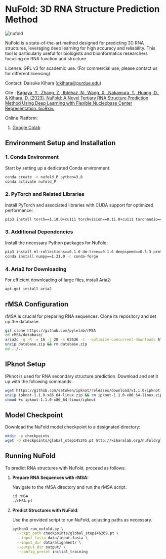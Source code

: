 # NuFold: 3D RNA Structure Prediction Method
![nufold](https://media.github.itap.purdue.edu/user/6911/files/5e300498-a159-40e4-9de4-a008ec7466fc)

NuFold is a state-of-the-art method designed for predicting 3D RNA structures, leveraging deep learning for high accuracy and reliability. This tool is particularly useful for biologists and bioinformatics researchers focusing on RNA function and structure.

License: GPL v3 for academic use. (For commercial use, please contact us for different licensing)

Contact: Daisuke Kihara (dkihara@purdue.edu)

Cite : [Kagaya, Y., Zhang, Z., Ibtehaz, N., Wang, X., Nakamura, T., Huang, D., & Kihara, D. (2023). NuFold: A Novel Tertiary RNA Structure Prediction Method Using Deep Learning with Flexible Nucleobase Center Representation. bioRxiv.](https://www.biorxiv.org/content/10.1101/2023.09.20.558715v1)

Online Platform:

1. [Google Colab](https://colab.research.google.com/github/kiharalab/nufold/blob/master/ColabNuFold.ipynb)



## Environment Setup and Installation

### 1. Conda Environment

Start by setting up a dedicated Conda environment:

```bash
conda create -n nufold_P python=3.8
conda activate nufold_P
```

### 2. PyTorch and Related Libraries

Install PyTorch and associated libraries with CUDA support for optimized performance:

```bash
pip3 install torch==1.10.0+cu111 torchvision==0.11.0+cu111 torchaudio==0.10.0+cu111 -f https://download.pytorch.org/whl/torch_stable.html
```

### 3. Additional Dependencies

Install the necessary Python packages for NuFold:

```bash
pip3 install ml-collections==0.1.0 dm-tree==0.1.6 deepspeed==0.5.3 protobuf==3.20.0 scipy==1.4.1 biopython==1.79
conda install numpy==1.21.0 -c conda-forge
```

### 4. Aria2 for Downloading

For efficient downloading of large files, install Aria2:

```bash
apt-get install aria2
```

## rMSA Configuration

rMSA is crucial for preparing RNA sequences. Clone its repository and set up the database:

```bash
git clone https://github.com/pylelab/rMSA
cd rMSA/database/
aria2c -q -R -x 16 -j 20 -s 65536 -c --optimize-concurrent-downloads https://kiharalab.org/nufold/database.zip
unzip database.zip && rm database.zip
cd ../..
```

## IPknot Setup

IPknot is used for RNA secondary structure prediction. Download and set it up with the following commands:

```bash
wget https://github.com/satoken/ipknot/releases/download/v1.1.0/ipknot-1.1.0-x86_64-linux.zip
unzip ipknot-1.1.0-x86_64-linux.zip && rm ipknot-1.1.0-x86_64-linux.zip
chmod +x ipknot-1.1.0-x86_64-linux/ipknot
```

## Model Checkpoint

Download the NuFold model checkpoint to a designated directory:

```bash
mkdir -p checkpoints
wget -O checkpoints/global_step145245.pt http://kiharalab.org/nufold/global_step145245.pt
```

## Running NuFold

To predict RNA structures with NuFold, proceed as follows:

1. **Prepare RNA Sequences with rMSA:**

   Navigate to the rMSA directory and run the rMSA script.

   ```bash
   cd rMSA
   ./rMSA.pl
   ```

2. **Predict Structures with NuFold:**

   Use the provided script to run NuFold, adjusting paths as necessary.

   ```bash
   python3 run_nufold.py \
     --ckpt_path checkpoints/global_step146269.pt \
     --input_fasta data/input.fasta \
     --input_dir data/alignment/ \
     --output_dir output/ \
     --config_preset initial_training
   ```

